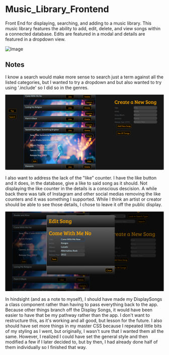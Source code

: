 # Music_Library_Frontend
Front End for displaying, searching, and adding to a music library.  This music library features the ability to add, edit, delete, and view songs within a connected database.  Edits are featured in a modal and details are featured in a dropdown view.  


![Image](/FullScreen.png)

## Notes

I know a search would make more sense to search just a term against all the listed categories, but I wanted to try a dropdown and but also wanted to try using '.include' so I did so in the genres.  

![Image](/ScreenShots/Details.png)

I also want to address the lack of the "like" counter.  I have the like button and it does, in the database, give a like to said song as it should.  Not displaying the like counter in the details is a conscious descision.  A while back there was talk of Instagram and other social medias removing the like counters and it was something I supported.  While I think an artist or creator should be able to see those details, I chose to leave it off the public display.

![Image](ScreenShots/EditSong.png)

In hindsight (and as a note to myself), I should have made my DisplaySongs a class component rather than having to pass everything back to the app.  Because other things branch off the Display Songs, it would have been easier to have that be my pathway rather than the app.  I don't want to restructure this, as it's working and all good, but lesson for the future.  I also should have set more things in my master CSS because I repeated little bits of my styling as I went, but originally, I wasn't sure that I wanted them all the same.  However, I realized I could have set the general style and then modified a few if I later decided to, but by then, I had already done half of them individually so I finished that way.

